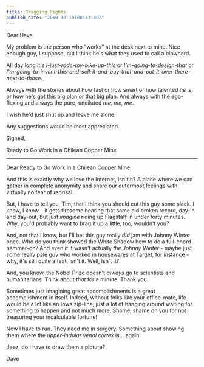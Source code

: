 ```yaml
---
title: Bragging Rights
publish_date: "2010-10-10T08:31:30Z"
---
```


Dear Dave,

My problem is the person who &#8220;works&#8221; at the desk next to mine. Nice enough guy, I suppose, but I think he's what they used to call a blowhard.

All day long it's _I-just-rode-my-bike-up-this_ or _I'm-going-to-design-that_ or _I'm-going-to-invent-this-and-sell-it-and-buy-that-and-put-it-over-there-next-to-those_.

Always with the stories about how fast or how smart or how talented he is, or how he's got this big plan or that big plan. And always with the ego-flexing and always the pure, undiluted _me, me, me_.

I wish he'd just shut up and leave me alone.

Any suggestions would be most appreciated.

Signed,

Ready to Go Work in a Chilean Copper Mine

---

Dear Ready to Go Work in a Chilean Copper Mine,

And this is exactly why we love the Internet, isn't it? A place where we can gather in complete anonymity and share our outermost feelings with virtually no fear of reprisal.

But, I have to tell you, Tim, that I think you should cut this guy some slack. I know, I know&#8230; it gets tiresome hearing that same old broken record, day-in and day-out, but just _imagine_ riding up Flagstaff in under forty minutes. Why, you'd probably want to brag it up a little, too, wouldn't you?

And, not that I know, but I'll bet this guy really _did_ jam with Johnny Winter once. Who do you think showed the White Shadow how to do a full-chord hammer-on? And even if it wasn't actually _the Johnny Winter_ - maybe just some really pale guy who worked in housewares at Target, for instance - why, it's still quite a feat, isn't it. Well, isn't it?

And, you know, the Nobel Prize doesn't _always_ go to scientists and humanitarians. Think about _that_ for a minute. Thank you.

Sometimes just imagining great accomplishments is a great accomplishment in itself. Indeed, without folks like your office-mate, life would be a lot like an Iowa zip-line; just a lot of hanging around waiting for something to happen and not much more. Shame, shame on you for not treasuring your incalculable fortune!

Now I have to run. They need me in surgery. Something about showing them where the _upper-indular venal cortex_ is&#8230; again.

Jeez, do I have to draw them a picture?

Dave
